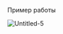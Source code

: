 Пример работы

![Untitled-5](https://user-images.githubusercontent.com/57497898/161561438-4ae15f43-0458-42ed-bba4-1fe485854e64.png)

